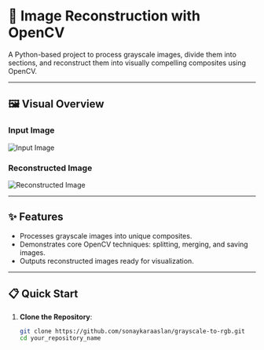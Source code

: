 # 🎨 Image Reconstruction with OpenCV

A Python-based project to process grayscale images, divide them into sections, and reconstruct them into visually compelling composites using OpenCV.

---


## 🖼️ Visual Overview

### Input Image
![Input Image](image-processing/Ders%20Notları/Data/00398v.jpg)

### Reconstructed Image
![Reconstructed Image](image-processing/Ders%20Notları/new-image.jpg)

---


## ✨ Features
- Processes grayscale images into unique composites.
- Demonstrates core OpenCV techniques: splitting, merging, and saving images.
- Outputs reconstructed images ready for visualization.

---

## 📋 Quick Start

1. **Clone the Repository**:
   ```bash
   git clone https://github.com/sonaykaraaslan/grayscale-to-rgb.git
   cd your_repository_name
